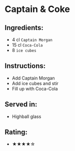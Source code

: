# Captain & Coke

## Ingredients:
- 4 cl `Captain Morgan`
- 15 cl `Coca-Cola`
- 8 `ice cubes`

## Instructions:
- Add Captain Morgan
- Add ice cubes and stir
- Fill up with Coca-Cola

## Served in:
- Highball glass

## Rating:
- ★★★★☆